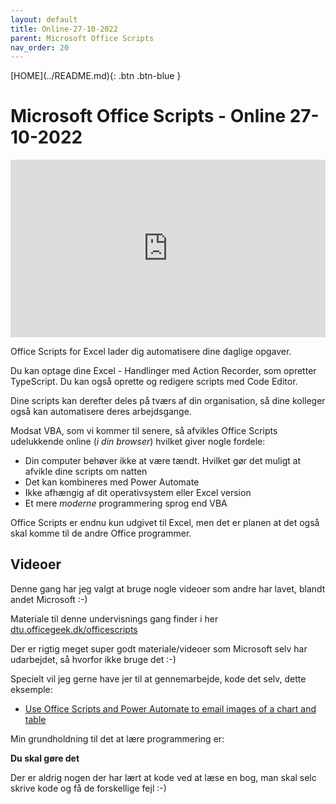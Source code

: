 ```yaml
---
layout: default
title: Online-27-10-2022
parent: Microsoft Office Scripts
nav_order: 20
---
```

<span class="fs-1">
[HOME](../README.md){: .btn .btn-blue }
</span>

# Microsoft Office Scripts - Online 27-10-2022
<div style="position: relative; padding-bottom: 56.25%; height: 0;"><iframe src="https://www.loom.com/embed/6d093be303ca4797a96509e1e7b143d9" frameborder="0" webkitallowfullscreen mozallowfullscreen allowfullscreen style="position: absolute; top: 0; left: 0; width: 100%; height: 100%;"></iframe></div>

Office Scripts for Excel lader dig automatisere dine daglige opgaver. 

Du kan optage dine Excel - Handlinger med Action Recorder, som opretter TypeScript. Du kan også oprette og redigere scripts med Code Editor. 

Dine scripts kan derefter deles på tværs af din organisation, så dine kolleger også kan automatisere deres arbejdsgange.

Modsat VBA, som vi kommer til senere, så afvikles Office Scripts udelukkende online (*i din browser*) hvilket giver nogle fordele:

- Din computer behøver ikke at være tændt. Hvilket gør det muligt at afvikle dine scripts om natten
- Det kan kombineres med Power Automate
- Ikke afhængig af dit operativsystem eller Excel version
- Et mere *moderne* programmering sprog end VBA

Office Scripts er endnu kun udgivet til Excel, men det er planen at det også skal komme til de andre Office programmer.

## Videoer
Denne gang har jeg valgt at bruge nogle videoer som andre har lavet, blandt andet Microsoft :-)

Materiale til denne undervisnings gang finder i her [dtu.officegeek.dk/officescripts](https://dtu.officegeek.dk/officescripts/README.html)

Der er rigtig meget super godt materiale/videoer som Microsoft selv har udarbejdet, så hvorfor ikke bruge det :-)

Specielt vil jeg gerne have jer til at gennemarbejde, kode det selv, dette eksemple:

- [Use Office Scripts and Power Automate to email images of a chart and table](https://docs.microsoft.com/en-us/office/dev/scripts/resources/samples/email-images-chart-table)

Min grundholdning til det at lære programmering er:

**Du skal gøre det**

Der er aldrig nogen der har lært at kode ved at læse en bog, man skal selc skrive kode og få de forskellige fejl :-)